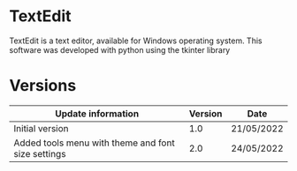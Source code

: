 # TextEdit
TextEdit is a text editor, available for Windows operating system. This software was developed with python using the tkinter library

# Versions
<table align="center">
  <thead>
    <tr><th>Update information</th><th>Version</th><th>Date</th</tr>
  </thead>
    
  <tbody>
    <tr>
      <td>Initial version</td>
      <td>1.0</td>
      <td>21/05/2022</td>
    </tr>
    <tr>
      <td>Added tools menu with theme and font size settings</td>
      <td>2.0</td>
      <td>24/05/2022</td>
    </tr>
      
  </tbody>
